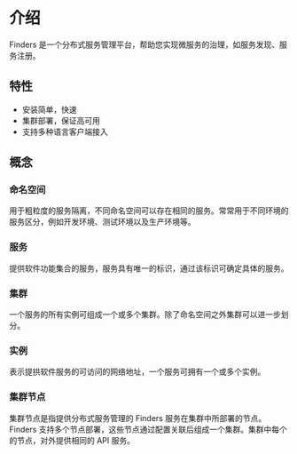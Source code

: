 # 介绍

Finders 是一个分布式服务管理平台，帮助您实现微服务的治理，如服务发现、服务注册。

## 特性

* 安装简单，快速
* 集群部署，保证高可用
* 支持多种语言客户端接入

## 概念

### 命名空间

用于粗粒度的服务隔离，不同命名空间可以存在相同的服务。常常用于不同环境的服务区分，例如开发环境、测试环境以及生产环境等。

### 服务

提供软件功能集合的服务，服务具有唯一的标识，通过该标识可确定具体的服务。

### 集群

一个服务的所有实例可组成一个或多个集群。除了命名空间之外集群可以进一步划分。

### 实例

表示提拱软件服务的可访问的网络地址，一个服务可拥有一个或多个实例。

### 集群节点

集群节点是指提供分布式服务管理的 Finders 服务在集群中所部署的节点。Finders 支持多个节点部署，这些节点通过配置关联后组成一个集群。集群中每个的节点，对外提供相同的 API 服务。
